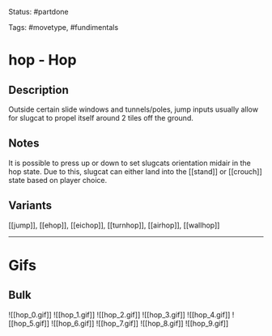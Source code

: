 Status: #partdone 

Tags: #movetype, #fundimentals

# hop - Hop
## Description
Outside certain slide windows and tunnels/poles, jump inputs usually allow for slugcat to propel itself around 2 tiles off the ground.

## Notes
It is possible to press up or down to set slugcats orientation midair in the hop state. Due to this, slugcat can either land into the [[stand]] or [[crouch]] state based on player choice.

## Variants
[[jump]], [[ehop]], [[eichop]], [[turnhop]], [[airhop]], [[wallhop]]

___
# Gifs
## Bulk
![[hop_0.gif]]
![[hop_1.gif]]
![[hop_2.gif]]
![[hop_3.gif]]
![[hop_4.gif]]
![[hop_5.gif]]
![[hop_6.gif]]
![[hop_7.gif]]
![[hop_8.gif]]
![[hop_9.gif]]